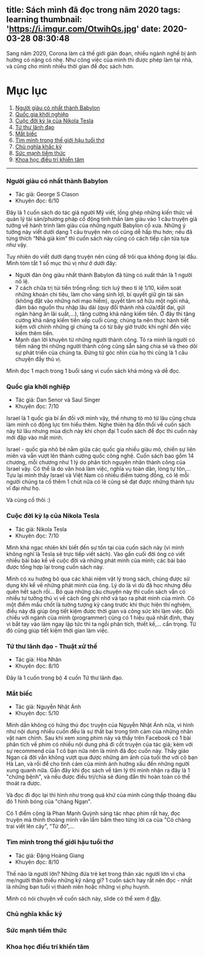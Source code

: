 title: Sách mình đã đọc trong năm 2020
tags: learning
thumbnail: 'https://i.imgur.com/OtwihQs.jpg'
date: 2020-03-28 08:30:48
---
Sang năm 2020, Corona làm cả thế giới gián đoạn, nhiều ngành nghề bị ảnh hưởng có nặng có nhẹ. Như công việc của mình thì được phép làm tại nhà, và cũng cho mình nhiều thời gian để đọc sách hơn. 

<!-- more -->


# Mục lục

1. [Người giàu có nhất thành Babylon](#nguoi-giau-co-nhat-thanh-babylon)
2. [Quốc gia khởi nghiệp](#quoc-gia-khoi-nghiep)
3. [Cuộc đời kỳ lạ của Nikola Tesla](#cuoc-doi-ky-la-cua-nikola-tesla)
4. [Tứ thư lãnh đạo](#)
5. [Mắt biếc](#mat-biec)
6. [Tìm mình trong thế giới hậu tuổi thơ](#tim-minh-trong-the-gioi-hau-tuoi-tho)
7. [Chủ nghĩa khắc kỷ](#chu-nghia-khac-ky)
8. [Sức mạnh tiềm thức](#suc-manh-tiem-thuc)
9. [Khoa học điều trí khiển tâm](#khoa-hoc-dieu-tri-khien-tam)


***

### <a name="nguoi-giau-co-nhat-thanh-babylon">Người giàu có nhất thành Babylon</a>

- Tác giả: George S  Clason
- Khuyên đọc: 6/10

Đây là 1 cuốn sách do tác giả người Mỹ viết, lồng ghép những kiến thức về quản lý tài sản/phương pháp cổ động tinh thần làm giàu vào 1 câu truyện giả tưởng về hành trình làm giàu của những người Babylon cổ xưa. Những ý tưởng này viết dưới dạng 1 câu truyện nên có cũng dễ hấp thu hơn; nếu đã từng thích “Nhà giả kim” thì cuốn sách này cũng có cách tiếp cận từa tựa như vậy.

Tuy nhiên do viết dưới dạng truyện nên cũng dễ trôi qua không đọng lại đầu. Mình tóm tắt 1 số mục thú vị như ở dưới đây:
- Người đàn ông giàu nhất thành Babylon đã từng có xuất thân là 1 người nô lệ.
- 7 cách chữa trị túi tiền trống rỗng: tích luỹ theo tỉ lệ 1/10, kiểm soát những khoản chi tiêu, làm cho vàng sinh lợi, bí quyết giữ gìn tài sản (không đặt vào những nơi mạo hiểm), quyết tâm sở hữu một ngôi nhà, đảm bảo nguồn thu nhập lâu dài (quy đổi thành nhà cửa/đất đai, gửi ngân hàng ăn lãi suất,...), tăng cường khả năng kiếm tiền. Ở đây thì tăng cường khả năng kiếm tiền xếp cuối cùng; chúng ta nên thực hành tiết kiệm với chính những gì chúng ta có từ bây giờ trước khi nghĩ đến việc kiếm thêm tiền.
- Mạnh dạn lời khuyên từ những người thành công. Tỏ ra mình là người có tiềm năng thì những người thành công cũng sẵn sàng chia sẻ và theo dõi sự phát triển của chúng ta. Đứng từ góc nhìn của họ thì cũng là 1 câu chuyện đầy thú vị.

Mình đọc 1 mạch trong 1 buổi sáng vì cuốn sách khá mỏng và dễ đọc.

### <a name="quoc-gia-khoi-nghiep">Quốc gia khởi nghiệp</a>

- Tác giả: Dan Senor và Saul Singer
- Khuyên đọc: 7/10

Israel là 1 quốc gia bí ẩn đối với mình vậy, thế nhưng tò mò từ lâu cũng chưa làm mình có động lực tìm hiểu thêm. Nghe thiên hạ đồn thổi về cuốn sách này từ lâu nhưng mùa dịch này khi chọn đại 1 cuốn sách để đọc thì cuốn này mới đập vào mắt minh.

Israel - quốc gia nhỏ bé nằm giữa các quốc gia nhiều giàu mỏ, chiến sự liên miên và vẫn vượt lên thành cường quốc công nghệ. Cuốn sách bao gồm 14 chương, mỗi chương như 1 lý do phân tích nguyên nhân thành công của Israel vậy. Có thể là do văn hoá làm việc, nghĩa vụ toàn dân, lòng tự tôn,... Tựu lại mình thấy Israel và Việt Nam có nhiều điểm tương đồng, có lẽ mỗi người chúng ta cố thêm 1 chút nữa có lẽ cũng sẽ đạt được những thành tựu vĩ đại như họ.

Và cùng cố thôi :)

### <a name="cuoc-doi-ky-la-cua-nikola-tesla">Cuộc đời kỳ lạ của Nikola Tesla</a>

- Tác giả: Nikola Tesla 
- Khuyên đọc: 7/10

Mình khá ngạc nhiên khi biết đến sự tồn tại của cuốn sách này (vì mình không nghĩ là Tesla sẽ trực tiếp viết sách). Vào gần cuối đời ông có viết nhiều bài báo kể về cuộc đời và những phát minh của mình; các bài báo được tổng hợp lại trong cuốn sách này.

Mình có xu hướng bỏ qua các khái niệm vật lý trong sách, chúng được sử dụng khi kể về những phát minh của ông. Lý do là vì dù đã học nhưng đều quên hết sạch rồi... Bỏ qua những câu chuyện này thì cuốn sách vẫn có nhiều tư tưởng thú vị về cách ông ghi nhớ và tạo ra phát minh của mình. Có một điểm mấu chốt là tưởng tượng kỹ càng trước khi thực hiện thí nghiệm, điều này đã giúp ông tiết kiệm được thời gian và công sức khi làm việc. Đối chiếu với ngành của mình (programmer) cũng có 1 hiệu quả nhất định, thay vì bắt tay vào làm ngay lập tức thì ta ngồi phân tích, thiết kế,... cẩn trọng. Từ đó cũng giúp tiết kiệm thời gian làm việc. 

### <a name="tu-thu-lanh-dao-thuat-xu-the">Tứ thư lãnh đạo - Thuật xử thế</a>

- Tác giả: Hòa Nhân 
- Khuyên đọc: 8/10

Đây là 1 cuốn trong bộ 4 cuốn Tứ thư lãnh đạo.

### <a name="mat-biec">Mắt biếc</a>

- Tác giả: Nguyễn Nhật Ánh 
- Khuyên đọc: 5/10

Mình dần không có hứng thú đọc truyện của Nguyễn Nhật Ánh nữa, vì hình như nội dung nhiều cuốn đều là sự thất bại trong tình cảm của những nhân vật nam chính. Sau khi xem xong phim này và thấy trên Facebook có 1 bài phân tích về phim có nhiều nội dung phá đi cốt truyện của tác giả; kèm với sự recommend của 1 cô bạn nữa nên là mình đã đọc cuốn này. Thầy giáo Ngạn cả đời vẫn không vượt qua được những ám ảnh của tuổi thơ với cô bạn Hà Lan, và rồi để cho tình cảm của mình ảnh hưởng xấu đến những người xung quanh nữa. Gần đây khi đọc sách về tâm lý thì mình nhận ra đây là 1 "chứng bệnh", và nếu được điều trị/chia sẻ đúng đắn thì hoàn toàn có thể thoát ra được.

Và đọc đi đọc lại thì hình như trong quá khứ của mình cũng thấp thoáng đâu đó 1 hình bóng của "chàng Ngạn".

Có 1 điểm cộng là Phan Mạnh Quỳnh sáng tác nhạc phim rất hay, đọc truyện mà thỉnh thoảng mình vẫn lẩm bẩm theo từng lời ca của "Có chàng trai viết lên cây", "Từ đó",...

### <a name="tim-minh-trong-the-gioi-hau-tuoi-tho">Tìm mình trong thế giới hậu tuổi thơ</a>

- Tác giả: Đặng Hoàng Giang
- Khuyên đọc: 8/10

Thế nào là người lớn? Những đứa trẻ kẹt trong thân xác người lớn vì cha mẹ/người thân thiếu những kỹ năng gì? 1 cuốn sách hay rất nên đọc - nhất là những bạn tuổi vị thành niên hoặc những vị phụ huynh.

Mình có nói chuyện về cuốn sách này, slide có thể xem ở [đây](https://docs.google.com/presentation/d/14JxyC22BvUYd16UIWh3HUHSBA8JgjF_X7wDBPv_pPyE/edit?usp=sharing).

### <a name="chu-nghia-khac-ky">Chủ nghĩa khắc kỷ</a>
### <a name="suc-manh-tiem-thuc">Sức mạnh tiềm thức</a>
### <a name="khoa-hoc-dieu-tri-khien-tam">Khoa học điều trí khiển tâm</a>
